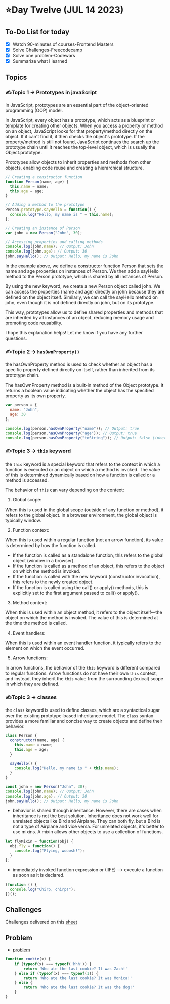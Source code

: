 # ⭐️Day Twelve (JUL 14 2023)

## To-Do List for today
- [x] Watch 90-minutes of courses-Frontend Masters
- [x] Solve Challenges-Freecodecamp
- [x] Solve one problem-Codewars
- [x] Summarize what I learned

## Topics
### ✍️Topic 1 -> Prototypes in javaScript
In JavaScript, prototypes are an essential part of the object-oriented programming (OOP) model.

In JavaScript, every object has a prototype, which acts as a blueprint or template for creating other objects. When you access a property or method on an object, JavaScript looks for that property/method directly on the object. If it can't find it, it then checks the object's prototype. If the property/method is still not found, JavaScript continues the search up the prototype chain until it reaches the top-level object, which is usually the Object.prototype.

Prototypes allow objects to inherit properties and methods from other objects, enabling code reuse and creating a hierarchical structure.

```javascript
// Creating a constructor function
function Person(name, age) {
  this.name = name;
  this.age = age;
}

// Adding a method to the prototype
Person.prototype.sayHello = function() {
  console.log("Hello, my name is " + this.name);
};

// Creating an instance of Person
var john = new Person("John", 30);

// Accessing properties and calling methods
console.log(john.name); // Output: John
console.log(john.age); // Output: 30
john.sayHello(); // Output: Hello, my name is John

```

In the example above, we define a constructor function Person that sets the name and age properties on instances of Person. We then add a sayHello method to the Person.prototype, which is shared by all instances of Person.

By using the new keyword, we create a new Person object called john. We can access the properties (name and age) directly on john because they are defined on the object itself. Similarly, we can call the sayHello method on john, even though it is not defined directly on john, but on its prototype.

This way, prototypes allow us to define shared properties and methods that are inherited by all instances of an object, reducing memory usage and promoting code reusability.

I hope this explanation helps! Let me know if you have any further questions.


### ✍️Topic 2 -> `hasOwnProperty()`
the hasOwnProperty method is used to check whether an object has a specific property defined directly on itself, rather than inherited from its prototype chain.

The hasOwnProperty method is a built-in method of the Object prototype. It returns a boolean value indicating whether the object has the specified property as its own property.
```javascript
var person = {
  name: "John",
  age: 30
};

console.log(person.hasOwnProperty("name")); // Output: true
console.log(person.hasOwnProperty("age")); // Output: true
console.log(person.hasOwnProperty("toString")); // Output: false (inherited from Object.prototype)
```
### ✍️Topic 3 -> `this` keyword

the `this` keyword is a special keyword that refers to the context in which a function is executed or an object on which a method is invoked. The value of this is determined dynamically based on how a function is called or a method is accessed.

The behavior of `this` can vary depending on the context:

1. Global scope:

When this is used in the global scope (outside of any function or method), it refers to the global object. In a browser environment, the global object is typically window.

2. Function context:

When this is used within a regular function (not an arrow function), its value is determined by how the function is called.
- If the function is called as a standalone function, this refers to the global object (window in a browser).
- If the function is called as a method of an object, this refers to the object on which the method is invoked.
- If the function is called with the new keyword (constructor invocation), this refers to the newly created object.
- If the function is called using the call() or apply() methods, this is explicitly set to the first argument passed to call() or apply().
3. Method context:

When this is used within an object method, it refers to the object itself—the object on which the method is invoked. The value of this is determined at the time the method is called.

4. Event handlers:

When this is used within an event handler function, it typically refers to the element on which the event occurred.

5. Arrow functions:

In arrow functions, the behavior of the `this` keyword is different compared to regular functions. Arrow functions do not have their own `this` context, and instead, they inherit the `this` value from the surrounding (lexical) scope in which they are defined.


### ✍️Topic 3 -> classes
the `class` keyword is used to define classes, which are a syntactical sugar over the existing prototype-based inheritance model. The `class` syntax provides a more familiar and concise way to create objects and define their behavior.

```javascript
class Person {
  constructor(name, age) {
    this.name = name;
    this.age = age;
  }

  sayHello() {
    console.log("Hello, my name is " + this.name);
  }
}

const john = new Person("John", 30);
console.log(john.name); // Output: John
console.log(john.age); // Output: 30
john.sayHello(); // Output: Hello, my name is John
```

- behavior is shared through inheritance. However, there are cases when inheritance is not the best solution. Inheritance does not work well for unrelated objects like Bird and Airplane. They can both fly, but a Bird is not a type of Airplane and vice versa. For unrelated objects, it's better to use mixins. A mixin allows other objects to use a collection of functions.

```javascript
let flyMixin = function(obj) {
  obj.fly = function() {
    console.log("Flying, wooosh!");
  }
};
```
- immediately invoked function expression or (IIFE) --> execute a function as soon as it is declared.
```javascript
(function () {
  console.log("Chirp, chirp!");
})();
```




## Challenges
Challenges delivered on this [sheet](https://docs.google.com/spreadsheets/d/1JOo_Wqq1tCmrdUjaIRrl-olY0t6SV9RoUXUPoWPvF0Y/edit#gid=0)

## Problem
- [problem](https://www.codewars.com/kata/55a996e0e8520afab9000055/train/javascript)
```javascript
function cookie(x) {
    if (typeof(x) === typeof('hhh')) {
        return 'Who ate the last cookie? It was Zach!'
    } else if (typeof(x) === typeof(1)) {
        return 'Who ate the last cookie? It was Monica!'
    } else {
        return 'Who ate the last cookie? It was the dog!'
    }
}
```
